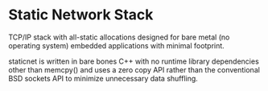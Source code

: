 # Static Network Stack

TCP/IP stack with all-static allocations designed for bare metal (no operating system) embedded applications with
minimal footprint.

staticnet is written in bare bones C++ with no runtime library dependencies other than memcpy() and uses a zero copy
API rather than the conventional BSD sockets API to minimize unnecessary data shuffling.
